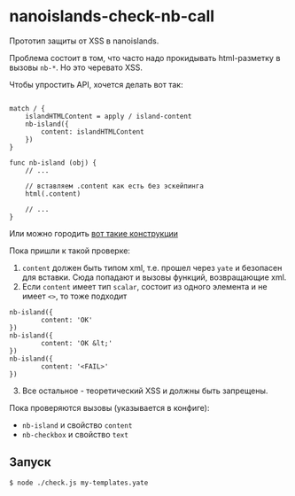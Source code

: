 nanoislands-check-nb-call
=========================

Прототип защиты от XSS в nanoislands.

Проблема состоит в том, что часто надо прокидывать html-разметку в вызовы `nb-*`. Но это черевато XSS.

Чтобы упростить API, хочется делать вот так:
```

match / {
    islandHTMLContent = apply / island-content
    nb-island({
        content: islandHTMLContent 
    })
}

func nb-island (obj) {
    // ...
    
    // вставляем .content как есть без эскейпинга
    html(.content)

    // ...
}
```

Или можно городить [вот такие конструкции](https://github.com/yandex-ui/nanoislands/pull/115)


Пока пришли к такой проверке:
 1. `content` должен быть типом xml, т.е. прошел через `yate` и безопасен для вставки. Сюда попадают и вызовы функций, возвращающие xml.
 2. Если `content` имеет тип `scalar`, состоит из одного элемента и не имеет `<>`, то тоже подходит
```
nb-island({
        content: 'OK' 
})
nb-island({
        content: 'OK &lt;' 
})
nb-island({
        content: '<FAIL>' 
})
```

 3. Все остальное - теоретический XSS и должны быть запрещены.



Пока проверяются вызовы (указывается в конфиге):
 * `nb-island` и свойство `content`
 * `nb-checkbox` и свойство `text`

## Запуск

```sh
$ node ./check.js my-templates.yate
```
